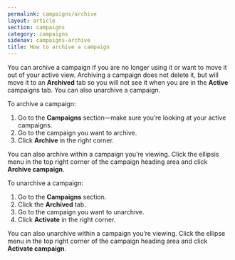 ```yaml
---
permalink: campaigns/archive
layout: article
section: campaigns
category: campaigns
sidenav: campaigns-archive
title: How to archive a campaign
---
```


You can archive a campaign if you are no longer using it or want to move it out of your active view. Archiving a campaign does not delete it, but will move it to an **Archived** tab so you will not see it when you are in the **Active** campaigns tab.  You can also unarchive a campaign.

To archive a campaign:

1. Go to the **Campaigns** section—make sure you’re looking at your active campaigns.
2. Go to the campaign you want to archive.
3. Click **Archive** in the right corner.

You can also archive within a campaign you’re viewing. Click the ellipsis menu in the top right corner of the campaign heading area and click **Archive campaign**.

To unarchive a campaign:

1. Go to the **Campaigns** section.
2. Click the **Archived** tab.
3. Go to the campaign you want to unarchive.
4. Click **Activate** in the right corner.

You can also unarchive within a campaign you’re viewing. Click the ellipse menu in the top right corner of the campaign heading area and click **Activate campaign**.

